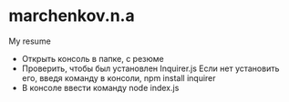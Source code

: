 # marchenkov.n.a
My resume
- Открыть консоль в папке, с резюме
- Проверить, чтобы был установлен Inquirer.js Если нет установить его, введя команду в консоли, npm install inquirer
- В консоле ввести команду node index.js
